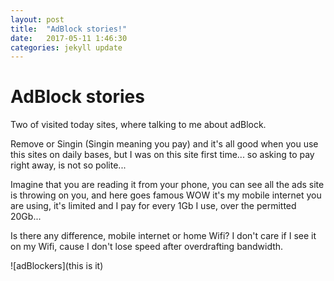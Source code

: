 ```yaml
---
layout: post
title:  "AdBlock stories!"
date:   2017-05-11 1:46:30
categories: jekyll update
---
```

# AdBlock stories

Two of visited today sites, where talking to me about adBlock.

Remove or Singin (Singin meaning you pay) and it's all good when you use this sites on daily bases, but  I was on this site first time... so asking to pay right away, is not so polite...

Imagine that you are reading it from your phone, you can see all the ads site is throwing on you, and here goes famous WOW it's my mobile internet you are using, it's limited and I pay for every 1Gb I use, over the permitted 20Gb... 

Is there any difference, mobile internet or home Wifi? I don't care if I see it on my Wifi, cause I don't lose speed after overdrafting bandwidth.

![adBlockers](this is it)